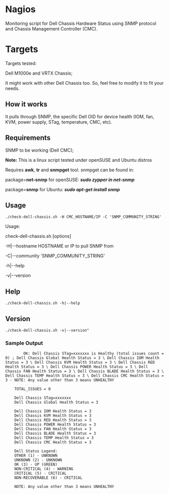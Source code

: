 # Nagios
Monitoring script for Dell Chassis Hardware Status using SNMP protocol and Chassis Management Controller (CMC).

# Targets
Targets tested:

Dell M1000e and VRTX Chassis;

It might work with other Dell Chassis too. So, feel free to modify it to fit your needs.

## How it works
It pulls through SNMP, the specific Dell OID for device health (IOM, fan, KVM, power supply, STag, temperature, CMC, etc).

## Requirements
SNMP to be working (Dell CMC);

**Note:** This is a linux script tested under openSUSE and Ubuntu distros

Requires **awk**, **tr** and **snmpget** tool. snmpget can be found in:

package=**net-snmp** for openSUSE: ***sudo zypper in net-snmp***

package=**snmp** for Ubuntu:       ***sudo apt-get install snmp***

## Usage
    ./check-dell-chassis.sh -H CMC_HOSTNAME/IP -C 'SNMP_COMMUNITY_STRING'
    
Usage:

check-dell-chassis.sh [options]

-H|--hostname HOSTNAME or IP to pull SNMP from

-C|--community 'SNMP_COMMUNITY_STRING'

-h|--help

-v|--version

## Help
    ./check-dell-chassis.sh -h|--help

## Version
    ./check-dell-chassis.sh -v|--version"

### Sample Output
			OK: Dell Chassis STag=xxxxxxx is Healthy (total issues count = 0) ; Dell Chassis Global Health Status = 3 \ Dell Chassis IOM Health Status = 3 \ Dell Chassis KVM Health Status = 3 \ Dell Chassis RED Health Status = 3 \ Dell Chassis POWER Health Status = 3 \ Dell Chassis FAN Health Status = 3 \ Dell Chassis BLADE Health Status = 3 \ Dell Chassis TEMP Health Status = 3 \ Dell Chassis CMC Health Status = 3 - NOTE: Any value other than 3 means UNHEALTHY
		
		TOTAL_ISSUES = 0
		
		Dell Chassis STag=xxxxxxx
		Dell Chassis Global Health Status = 3
		
		Dell Chassis IOM Health Status = 3
		Dell Chassis KVM Health Status = 3
		Dell Chassis RED Health Status = 3
		Dell Chassis POWER Health Status = 3
		Dell Chassis FAN Health Status = 3
		Dell Chassis BLADE Health Status = 3
		Dell Chassis TEMP Health Status = 3
		Dell Chassis CMC Health Status = 3
		
		Dell Status Legend:
		OTHER (1) - UNKNOWN
		UNKNOWN (2) - UNKNOWN
		OK (3) - UP (GREEN)
		NON-CRITICAL (4) - WARNING
		CRITICAL (5) - CRITICAL
		NON-RECOVERABLE (6) - CRITICAL
		
		NOTE: Any value other than 3 means UNHEALTHY
